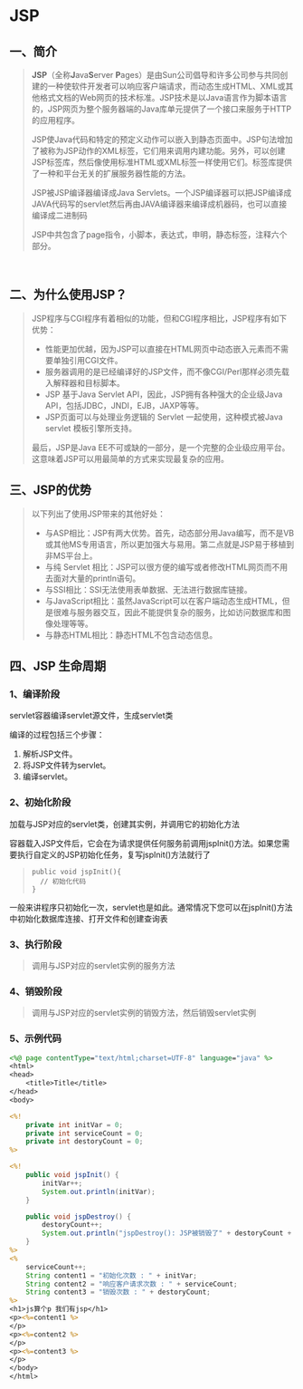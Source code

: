 # JSP

## 一、简介

> **JSP**（全称**J**ava**S**erver **P**ages）是由Sun公司倡导和许多公司参与共同创建的一种使软件开发者可以响应客户端请求，而动态生成HTML、XML或其他格式文档的Web网页的技术标准。JSP技术是以Java语言作为脚本语言的，JSP网页为整个服务器端的Java库单元提供了一个接口来服务于HTTP的应用程序。
>
> JSP使Java代码和特定的预定义动作可以嵌入到静态页面中。JSP句法增加了被称为JSP动作的XML标签，它们用来调用内建功能。另外，可以创建JSP标签库，然后像使用标准HTML或XML标签一样使用它们。标签库提供了一种和平台无关的扩展服务器性能的方法。
>
> JSP被JSP编译器编译成Java Servlets。一个JSP编译器可以把JSP编译成JAVA代码写的servlet然后再由JAVA编译器来编译成机器码，也可以直接编译成二进制码
>
> JSP中共包含了page指令，小脚本，表达式，申明，静态标签，注释六个部分。

​

## 二、为什么使用JSP？

> JSP程序与CGI程序有着相似的功能，但和CGI程序相比，JSP程序有如下优势：
>
> * 性能更加优越，因为JSP可以直接在HTML网页中动态嵌入元素而不需要单独引用CGI文件。
> * 服务器调用的是已经编译好的JSP文件，而不像CGI/Perl那样必须先载入解释器和目标脚本。
> * JSP 基于Java Servlet API，因此，JSP拥有各种强大的企业级Java API，包括JDBC，JNDI，EJB，JAXP等等。
> * JSP页面可以与处理业务逻辑的 Servlet 一起使用，这种模式被Java servlet 模板引擎所支持。
>
> 最后，JSP是Java EE不可或缺的一部分，是一个完整的企业级应用平台。这意味着JSP可以用最简单的方式来实现最复杂的应用。

## 三、JSP的优势

> 以下列出了使用JSP带来的其他好处：
>
> * 与ASP相比：JSP有两大优势。首先，动态部分用Java编写，而不是VB或其他MS专用语言，所以更加强大与易用。第二点就是JSP易于移植到非MS平台上。
> * 与纯 Servlet 相比：JSP可以很方便的编写或者修改HTML网页而不用去面对大量的println语句。
> * 与SSI相比：SSI无法使用表单数据、无法进行数据库链接。
> * 与JavaScript相比：虽然JavaScript可以在客户端动态生成HTML，但是很难与服务器交互，因此不能提供复杂的服务，比如访问数据库和图像处理等等。
> * 与静态HTML相比：静态HTML不包含动态信息。

## 四、JSP 生命周期

### 1、编译阶段

servlet容器编译servlet源文件，生成servlet类

编译的过程包括三个步骤：

1. 解析JSP文件。
2. 将JSP文件转为servlet。
3. 编译servlet。

### 2、初始化阶段

加载与JSP对应的servlet类，创建其实例，并调用它的初始化方法

容器载入JSP文件后，它会在为请求提供任何服务前调用jspInit\(\)方法。如果您需要执行自定义的JSP初始化任务，复写jspInit\(\)方法就行了

> ```
> public void jspInit(){
>   // 初始化代码
> }
> ```

一般来讲程序只初始化一次，servlet也是如此。通常情况下您可以在jspInit\(\)方法中初始化数据库连接、打开文件和创建查询表

### 3、执行阶段

> 调用与JSP对应的servlet实例的服务方法

### 4、销毁阶段

> 调用与JSP对应的servlet实例的销毁方法，然后销毁servlet实例

### 5、示例代码

```jsp
<%@ page contentType="text/html;charset=UTF-8" language="java" %>
<html>
<head>
    <title>Title</title>
</head>
<body>

<%!
    private int initVar = 0;
    private int serviceCount = 0;
    private int destoryCount = 0;
%>

<%!
    public void jspInit() {
        initVar++;
        System.out.println(initVar);
    }

    public void jspDestroy() {
        destoryCount++;
        System.out.println("jspDestroy(): JSP被销毁了" + destoryCount + "次");
    }
%>
<%
    serviceCount++;
    String content1 = "初始化次数 : " + initVar;
    String content2 = "响应客户请求次数 : " + serviceCount;
    String content3 = "销毁次数 : " + destoryCount;
%>
<h1>js算个p 我们有jsp</h1>
<p><%=content1 %>
</p>
<p><%=content2 %>
</p>
<p><%=content3 %>
</p>
</body>
</html>
```



